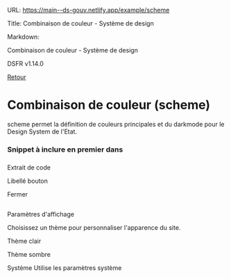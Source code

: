 URL:
https://main--ds-gouv.netlify.app/example/scheme

Title:
Combinaison de couleur - Système de design

Markdown:

Combinaison de couleur - Système de design


DSFR v1.14.0


[Retour](../)


# Combinaison de couleur (scheme)


scheme permet la définition de couleurs principales et du darkmode pour le Design System de l'Etat.


### Snippet à inclure en premier dans <body></body>


###
Extrait de code


<script type="module">
const e="system",t="dark",c="dark",o="data-fr-theme",a="data-fr-scheme",r=`:root[${o}], :root[${a}]`,m=()=>{document.documentElement.setAttribute(o,c),document.documentElement.style.colorScheme="dark"},n=()=>{window.matchMedia("(prefers-color-scheme: dark)").matches&&m()};(()=>{if(document.documentElement.matches(r)){const c=(()=>{try{return"localStorage"in window&&null!==window.localStorage}catch(e){return!1}})()?localStorage.getItem("scheme"):"",o=document.documentElement.getAttribute(a);switch(!0){case c===t:m();break;case c===e:n();break;case o===t:m();break;case o===e:n()}}})();

</script>


Libellé bouton


Fermer


##
Paramètres d'affichage


Choisissez un thème pour personnaliser l'apparence du site.


Thème clair


Thème sombre


Système
Utilise les paramètres système
